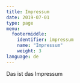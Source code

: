 ```yaml
---
title: Impressum
date: 2019-07-01
type: page
menu:
  footermiddle:
    identifier: impressum 
    name: "Impressum"
    weight: 3
language: de
---
```


Das ist das Impressum
